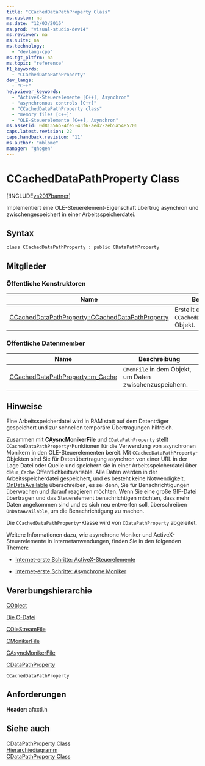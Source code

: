 ```yaml
---
title: "CCachedDataPathProperty Class"
ms.custom: na
ms.date: "12/03/2016"
ms.prod: "visual-studio-dev14"
ms.reviewer: na
ms.suite: na
ms.technology: 
  - "devlang-cpp"
ms.tgt_pltfrm: na
ms.topic: "reference"
f1_keywords: 
  - "CCachedDataPathProperty"
dev_langs: 
  - "C++"
helpviewer_keywords: 
  - "ActiveX-Steuerelemente [C++], Asynchron"
  - "asynchronous controls [C++]"
  - "CCachedDataPathProperty class"
  - "memory files [C++]"
  - "OLE-Steuerelemente [C++], Asynchron"
ms.assetid: 0d81356b-4fe5-43f6-aed2-2eb5a5485706
caps.latest.revision: 22
caps.handback.revision: "11"
ms.author: "mblome"
manager: "ghogen"
---
```

# CCachedDataPathProperty Class
[!INCLUDE[vs2017banner](../../assembler/inline/includes/vs2017banner.md)]

Implementiert eine OLE\-Steuerelement\-Eigenschaft übertrug asynchron und zwischengespeichert in einer Arbeitsspeicherdatei.  
  
## Syntax  
  
```  
class CCachedDataPathProperty : public CDataPathProperty  
```  
  
## Mitglieder  
  
### Öffentliche Konstruktoren  
  
|Name|Beschreibung|  
|----------|------------------|  
|[CCachedDataPathProperty::CCachedDataPathProperty](../Topic/CCachedDataPathProperty::CCachedDataPathProperty.md)|Erstellt ein `CCachedDataPathProperty`\-Objekt.|  
  
### Öffentliche Datenmember  
  
|Name|Beschreibung|  
|----------|------------------|  
|[CCachedDataPathProperty::m\_Cache](../Topic/CCachedDataPathProperty::m_Cache.md)|`CMemFile` in dem Objekt, um Daten zwischenzuspeichern.|  
  
## Hinweise  
 Eine Arbeitsspeicherdatei wird in RAM statt auf dem Datenträger gespeichert und zur schnellen temporäre Übertragungen hilfreich.  
  
 Zusammen mit **CAysncMonikerFile** und `CDataPathProperty` stellt `CCachedDataPathProperty`\-Funktionen für die Verwendung von asynchronen Monikern in den OLE\-Steuerelementen bereit.  Mit `CCachedDataPathProperty`\-Objekten sind Sie für Datenübertragung asynchron von einer URL in der Lage Datei oder Quelle und speichern sie in einer Arbeitsspeicherdatei über die `m_Cache` Öffentlichkeitsvariable.  Alle Daten werden in der Arbeitsspeicherdatei gespeichert, und es besteht keine Notwendigkeit, [OnDataAvailable](../Topic/CAsyncMonikerFile::OnDataAvailable.md) überschreiben, es sei denn, Sie für Benachrichtigungen überwachen und darauf reagieren möchten.  Wenn Sie eine große GIF\-Datei übertragen und das Steuerelement benachrichtigen möchten, dass mehr Daten angekommen sind und es sich neu entwerfen soll, überschreiben `OnDataAvailable`, um die Benachrichtigung zu machen.  
  
 Die `CCachedDataPathProperty`\-Klasse wird von `CDataPathProperty` abgeleitet.  
  
 Weitere Informationen dazu, wie asynchrone Moniker und ActiveX\-Steuerelemente in Internetanwendungen, finden Sie in den folgenden Themen:  
  
-   [Internet\-erste Schritte: ActiveX\-Steuerelemente](../../mfc/activex-controls-on-the-internet.md)  
  
-   [Internet\-erste Schritte: Asynchrone Moniker](../../mfc/asynchronous-monikers-on-the-internet.md)  
  
## Vererbungshierarchie  
 [CObject](../../mfc/reference/cobject-class.md)  
  
 [Die C\-Datei](../../mfc/reference/cfile-class.md)  
  
 [COleStreamFile](../../mfc/reference/colestreamfile-class.md)  
  
 [CMonikerFile](../../mfc/reference/cmonikerfile-class.md)  
  
 [CAsyncMonikerFile](../../mfc/reference/casyncmonikerfile-class.md)  
  
 [CDataPathProperty](../../mfc/reference/cdatapathproperty-class.md)  
  
 `CCachedDataPathProperty`  
  
## Anforderungen  
 **Header:** afxctl.h  
  
## Siehe auch  
 [CDataPathProperty Class](../../mfc/reference/cdatapathproperty-class.md)   
 [Hierarchiediagramm](../../mfc/hierarchy-chart.md)   
 [CDataPathProperty Class](../../mfc/reference/cdatapathproperty-class.md)